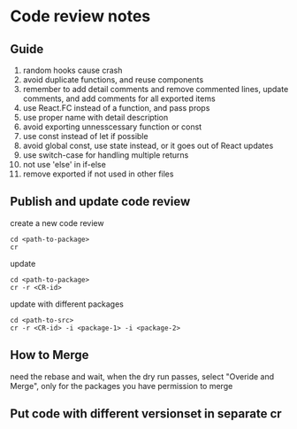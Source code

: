 # Code review notes

## Guide

1. random hooks cause crash
2. avoid duplicate functions, and reuse components
3. remember to add detail comments and remove commented lines, update comments, and add comments for all exported items
4. use React.FC instead of a function, and pass props
5. use proper name with detail description
6. avoid exporting unnesscessary function or const
7. use const instead of let if possible
8. avoid global const, use state instead, or it goes out of React updates
9. use switch-case for handling multiple returns
10. not use 'else' in if-else
11. remove exported if not used in other files

## Publish and update code review
create a new code review
```
cd <path-to-package>
cr
```
update
```
cd <path-to-package>
cr -r <CR-id>
```
update with different packages
```
cd <path-to-src>
cr -r <CR-id> -i <package-1> -i <package-2>
```

## How to Merge
need the rebase and wait, when the dry run passes, select "Overide and Merge", only for the packages you have permission to merge

## Put code with different versionset in separate cr
